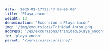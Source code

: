 ```yaml
---
date: '2025-02-17T21:43:56-05:00'
title: 'Playa_ancon'
weight: 13
denomination: 'Excursión a Playa Ancón'
img: '/img/excursions/Trinidad_Ancon.png'
address: '/es/excursions/trinidad/playa_ancon'
id: 'playa_ancon'
parent: '/services/excursions/'
---
```

